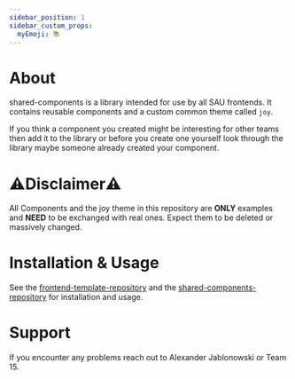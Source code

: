 ```yaml
---
sidebar_position: 1
sidebar_custom_props:
  myEmoji: 📚
---
```


# About

shared-components is a library intended for use by all SAU frontends. It contains reusable components and a custom common theme called `joy`.

If you think a component you created might be interesting for other teams then add it to the library or before you create one yourself look through the library maybe someone already created your component.

# ⚠️Disclaimer⚠️

All Components and the joy theme in this repository are **ONLY** examples and **NEED** to be exchanged with real ones. Expect them to be deleted or massively changed.

# Installation & Usage

See the [frontend-template-repository](https://github.com/Agile-Software-Engineering-25/frontend-template) and the [shared-components-repository](https://github.com/Agile-Software-Engineering-25/shared-components) for installation and usage.

# Support

If you encounter any problems reach out to Alexander Jablonowski or Team 15.

